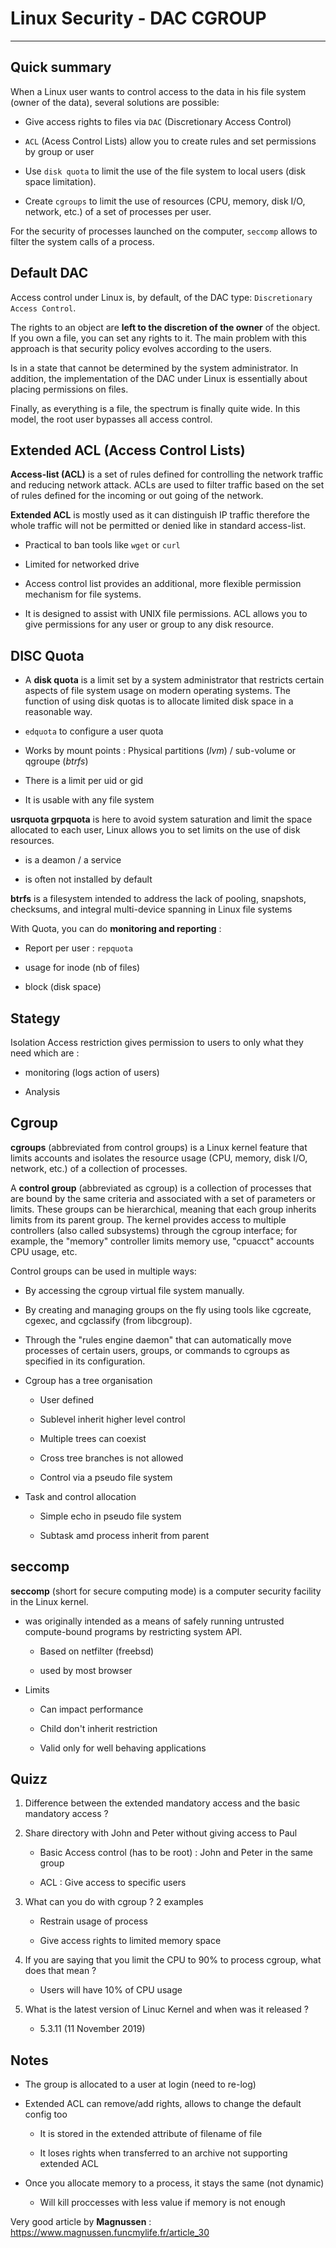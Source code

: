 # Linux Security - DAC CGROUP

---

## Quick summary

When a Linux user wants to control access to the data in his file system (owner of the data), several solutions are possible:

- Give access rights to files via `DAC` (Discretionary Access Control)

- `ACL` (Acess Control Lists) allow you to create rules and set permissions by group or user

- Use `disk quota` to limit the use of the file system to local users (disk space limitation).

- Create `cgroups` to limit the use of resources (CPU, memory, disk I/O, network, etc.) of a set of processes per user.

For the security of processes launched on the computer, `seccomp` allows to filter the system calls of a process.

## Default DAC

Access control under Linux is, by default, of the DAC type: `Discretionary Access Control`.

The rights to an object are **left to the discretion of the owner** of the object. If you own a file, you can set any rights to it. The main problem with this approach is that security policy evolves according to the users.

Is in a state that cannot be determined by the system administrator. In addition, the implementation of the DAC under Linux is essentially about placing permissions on files. 

Finally, as everything is a file, the spectrum is finally quite wide. In this model, the root user bypasses all access control.

## Extended ACL (Access Control Lists)

**Access-list (ACL)** is a set of rules defined for controlling the network 
traffic and reducing network attack. ACLs are used to filter traffic 
based on the set of rules defined for the incoming or out going of the 
network.

**Extended ACL** is mostly used as it can distinguish IP traffic therefore the whole traffic will not be permitted or denied like in standard access-list.

- Practical to ban tools like `wget` or `curl`

- Limited for networked drive

- Access control list provides an additional, more flexible permission mechanism for file systems.

- It is designed to assist with UNIX file permissions. ACL allows you to 
  give permissions for any user or group to any disk resource.

## DISC Quota

- A **disk quota** is a limit set by a system administrator that restricts certain aspects of file system usage on modern operating systems. The function of using disk quotas is to allocate limited disk space in a reasonable way.

- `edquota` to configure a user quota

- Works by mount points : Physical partitions (*lvm*) / sub-volume or qgroupe (*btrfs*)

- There is a limit per uid or gid

- It is usable with any file system

**usrquota grpquota** is here to avoid system saturation and limit the space allocated to each user, Linux allows you to set limits on the use of disk resources.

- is a deamon / a service

- is often not installed by default

**btrfs** is a filesystem intended to address the lack of pooling, snapshots, checksums, and integral multi-device spanning in Linux file systems

With Quota, you can do **monitoring and reporting** : 

- Report per user : `repquota`

- usage for inode (nb of files)

- block (disk space)

## Stategy

Isolation Access restriction gives permission to users to only what they need which are : 

- monitoring (logs action of users)

- Analysis

## Cgroup

**cgroups** (abbreviated from control groups) is a Linux kernel feature that limits accounts and isolates the resource usage (CPU, memory, disk I/O, network, etc.) of a collection of processes. 

A **control group** (abbreviated as cgroup) is a collection of processes that are bound by the same criteria and associated with a set of parameters or limits. These groups can be hierarchical, meaning that each group inherits limits from its parent group. The kernel provides access to multiple controllers (also called subsystems) through the cgroup interface; for example, the "memory" controller limits memory use, "cpuacct" accounts CPU usage, etc.

Control groups can be used in multiple ways:

- By accessing the cgroup virtual file system manually.

- By creating and managing groups on the fly using tools like cgcreate, cgexec, and cgclassify (from libcgroup).

- Through the "rules engine daemon" that can automatically move 
  processes of certain users, groups, or commands to cgroups as specified 
  in its configuration.

- Cgroup has a tree organisation
  
  - User defined
  
  - Sublevel inherit higher level control
  
  - Multiple trees can coexist
  
  - Cross tree branches is not allowed
  
  - Control via a pseudo file system

- Task and control allocation
  
  - Simple echo in pseudo file system
  
  - Subtask amd process inherit from parent

## seccomp

**seccomp** (short for secure computing mode) is a computer security facility in the Linux kernel.

- was originally intended as a means of safely running untrusted compute-bound programs by restricting system API.
  
  - Based on netfilter (freebsd)
  
  - used by most browser

- Limits
  
  - Can impact performance
  
  - Child don't inherit restriction
  
  - Valid only for well behaving applications

## Quizz

1. Difference between the extended mandatory access and the basic mandatory access ?

2. Share directory with John and Peter without giving access to Paul
   
   - Basic Access control (has to be root)  : John and Peter in the same group
   
   - ACL : Give access to specific users

3. What can you do with cgroup ? 2 examples
   
   - Restrain usage of process
   
   - Give access rights to limited memory space

4. If you are saying that you limit the CPU to 90% to process cgroup, what does that mean ?
   
   - Users will have 10% of CPU usage

5. What is the latest version of Linuc Kernel and when was it released ?
   
   - 5.3.11 (11 November 2019)

## Notes

- The group is allocated to a user at login (need to re-log)

- Extended ACL can remove/add rights, allows to change the default config too
  
  - It is stored in the extended attribute of filename of file
  
  - It loses rights when transferred to an archive not supporting extended ACL

- Once you allocate memory to a process, it stays the same (not dynamic)
  
  - Will kill proccesses with less value if memory is not enough

Very good article by **Magnussen** : https://www.magnussen.funcmylife.fr/article_30
